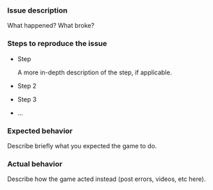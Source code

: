 ### Issue description

What happened? What broke?

### Steps to reproduce the issue

- Step

  A more in-depth description of the step, if applicable.

- Step 2

- Step 3

- ...

### Expected behavior

Describe briefly what you expected the game to do.

### Actual behavior

Describe how the game acted instead (post errors, videos, etc here).
